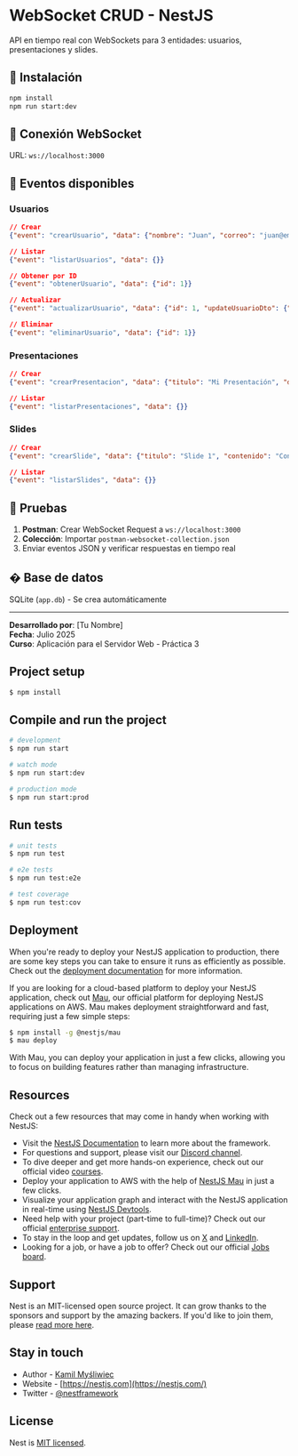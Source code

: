 # WebSocket CRUD - NestJS

API en tiempo real con WebSockets para 3 entidades: usuarios, presentaciones y slides.

## 🚀 Instalación

```bash
npm install
npm run start:dev
```

## 🔌 Conexión WebSocket

URL: `ws://localhost:3000`

## 📨 Eventos disponibles

### Usuarios
```json
// Crear
{"event": "crearUsuario", "data": {"nombre": "Juan", "correo": "juan@email.com", "rol": "estudiante"}}

// Listar
{"event": "listarUsuarios", "data": {}}

// Obtener por ID
{"event": "obtenerUsuario", "data": {"id": 1}}

// Actualizar
{"event": "actualizarUsuario", "data": {"id": 1, "updateUsuarioDto": {"nombre": "Juan Pérez"}}}

// Eliminar
{"event": "eliminarUsuario", "data": {"id": 1}}
```

### Presentaciones
```json
// Crear
{"event": "crearPresentacion", "data": {"titulo": "Mi Presentación", "descripcion": "Descripción"}}

// Listar
{"event": "listarPresentaciones", "data": {}}
```

### Slides
```json
// Crear
{"event": "crearSlide", "data": {"titulo": "Slide 1", "contenido": "Contenido del slide"}}

// Listar
{"event": "listarSlides", "data": {}}
```

## 🧪 Pruebas

1. **Postman**: Crear WebSocket Request a `ws://localhost:3000`
2. **Colección**: Importar `postman-websocket-collection.json`
3. Enviar eventos JSON y verificar respuestas en tiempo real

## � Base de datos

SQLite (`app.db`) - Se crea automáticamente

---

**Desarrollado por**: [Tu Nombre]  
**Fecha**: Julio 2025  
**Curso**: Aplicación para el Servidor Web - Práctica 3

## Project setup

```bash
$ npm install
```

## Compile and run the project

```bash
# development
$ npm run start

# watch mode
$ npm run start:dev

# production mode
$ npm run start:prod
```

## Run tests

```bash
# unit tests
$ npm run test

# e2e tests
$ npm run test:e2e

# test coverage
$ npm run test:cov
```

## Deployment

When you're ready to deploy your NestJS application to production, there are some key steps you can take to ensure it runs as efficiently as possible. Check out the [deployment documentation](https://docs.nestjs.com/deployment) for more information.

If you are looking for a cloud-based platform to deploy your NestJS application, check out [Mau](https://mau.nestjs.com), our official platform for deploying NestJS applications on AWS. Mau makes deployment straightforward and fast, requiring just a few simple steps:

```bash
$ npm install -g @nestjs/mau
$ mau deploy
```

With Mau, you can deploy your application in just a few clicks, allowing you to focus on building features rather than managing infrastructure.

## Resources

Check out a few resources that may come in handy when working with NestJS:

- Visit the [NestJS Documentation](https://docs.nestjs.com) to learn more about the framework.
- For questions and support, please visit our [Discord channel](https://discord.gg/G7Qnnhy).
- To dive deeper and get more hands-on experience, check out our official video [courses](https://courses.nestjs.com/).
- Deploy your application to AWS with the help of [NestJS Mau](https://mau.nestjs.com) in just a few clicks.
- Visualize your application graph and interact with the NestJS application in real-time using [NestJS Devtools](https://devtools.nestjs.com).
- Need help with your project (part-time to full-time)? Check out our official [enterprise support](https://enterprise.nestjs.com).
- To stay in the loop and get updates, follow us on [X](https://x.com/nestframework) and [LinkedIn](https://linkedin.com/company/nestjs).
- Looking for a job, or have a job to offer? Check out our official [Jobs board](https://jobs.nestjs.com).

## Support

Nest is an MIT-licensed open source project. It can grow thanks to the sponsors and support by the amazing backers. If you'd like to join them, please [read more here](https://docs.nestjs.com/support).

## Stay in touch

- Author - [Kamil Myśliwiec](https://twitter.com/kammysliwiec)
- Website - [https://nestjs.com](https://nestjs.com/)
- Twitter - [@nestframework](https://twitter.com/nestframework)

## License

Nest is [MIT licensed](https://github.com/nestjs/nest/blob/master/LICENSE).

